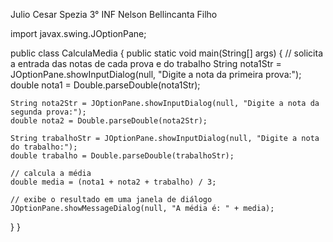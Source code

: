 Julio Cesar Spezia 3° INF
Nelson Bellincanta Filho

import javax.swing.JOptionPane;

public class CalculaMedia {
  public static void main(String[] args) {
    // solicita a entrada das notas de cada prova e do trabalho
    String nota1Str = JOptionPane.showInputDialog(null, "Digite a nota da primeira prova:");
    double nota1 = Double.parseDouble(nota1Str);
    
    String nota2Str = JOptionPane.showInputDialog(null, "Digite a nota da segunda prova:");
    double nota2 = Double.parseDouble(nota2Str);
    
    String trabalhoStr = JOptionPane.showInputDialog(null, "Digite a nota do trabalho:");
    double trabalho = Double.parseDouble(trabalhoStr);
    
    // calcula a média
    double media = (nota1 + nota2 + trabalho) / 3;
    
    // exibe o resultado em uma janela de diálogo
    JOptionPane.showMessageDialog(null, "A média é: " + media);
  }
}
